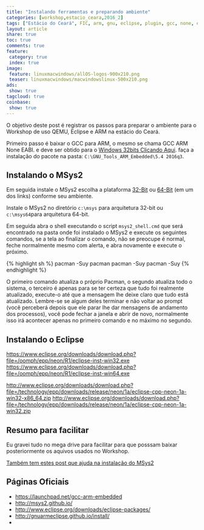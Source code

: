 ```yaml
---
title: "Instalando ferramentas e preparando ambiente"
categories: [workshop,estacio_ceara,2016_2]
tags: ["Estácio do Ceará", FIC, arm, gnu, eclipse, plugin, gcc, none, eabi]
layout: article
share: true
toc: true
comments: true
feature:
 category: true
 index: true
image:
 feature: linuxmacwindows/allOS-logos-900x210.png
 teaser: linuxmacwindows/macwindowslinux-500x210.png
ads: 
 show: true
tagcloud: true
coinbase:
 show: true
---
```


O objetivo deste post é registrar os passos para preparar o ambiente para o Workshop de uso QEMU, Eclipse e ARM na estácio do Ceará.

<!--more-->

Primeiro passo é baixar o GCC para ARM, o mesmo se chama GCC ARM None EABI. e deve ser obtido para o [Windows 32bits Clicando Aqui](https://launchpad.net/gcc-arm-embedded/5.0/5-2016-q3-update/+download/gcc-arm-none-eabi-5_4-2016q3-20160926-win32.exe). faça a instalação do pacote na pasta: `C:\GNU_Tools_ARM_Embedded\5.4 2016q3`.

## Instalando o MSys2

Em seguida instale o MSys2 escolha a plataforma [32-Bit](http://repo.msys2.org/distrib/i686/msys2-i686-20161025.exe) ou [64-Bit](http://repo.msys2.org/distrib/x86_64/msys2-x86_64-20161025.exe) (em um dos links) conforme seu ambiente.

Instale o MSys2 no diretório `c:\msys` para arquitetura 32-bit ou `c:\msys64`para arquitetura 64-bit.

Em seguida abra o shell executando o script `msys2_shell.cmd` que será encontrado na pasta onde foi instalado o MSys2 e execute os seguintes comandos, se a tela ao finalizar o comando, não se preocupe é normal, feche normalmente mesmo com alerta, e abra novamente e execute o próximo.

{% highlight sh %}
pacman -Suy pacman
pacman -Suy
pacman -Suy
{% endhighlight %}

O primeiro comando atualiza o próprio Pacman, o segundo atualiza todo o sistema, o terceiro é apenas para se ter certeza que tudo foi realmente atualizado, execute-o até que a mensagem lhe deixe claro que tudo está atualizado. Lembre-se se algum deles terminar e não voltar ao prompt (você perceberá depois que ele parar lhe dar mensagens de andamento dos processos), você pode fechar a janela e abrir de novo, normalmente isso irá acontecer apenas no primeiro comando e no máximo no segundo.

## Instalando o Eclipse

https://www.eclipse.org/downloads/download.php?file=/oomph/epp/neon/R1/eclipse-inst-win32.exe
https://www.eclipse.org/downloads/download.php?file=/oomph/epp/neon/R1/eclipse-inst-win64.exe

http://www.eclipse.org/downloads/download.php?file=/technology/epp/downloads/release/neon/1a/eclipse-cpp-neon-1a-win32-x86_64.zip
http://www.eclipse.org/downloads/download.php?file=/technology/epp/downloads/release/neon/1a/eclipse-cpp-neon-1a-win32.zip



## Resumo para facilitar

Eu gravei tudo no mega drive para facilitar para que posssam baixar posteriormente os aquivos usados no Workshop.

[Também tem estes post que ajuda na instalação do MSys2](http://carlosdelfino.eti.br/emulacaoevirtualizacao/qemu/compilando/Primeiros_Passos_com_o_QEMU-passo-1/)

## Páginas Oficiais

 * https://launchpad.net/gcc-arm-embedded
 * http://msys2.github.io/
 * http://www.eclipse.org/downloads/eclipse-packages/
 * http://gnuarmeclipse.github.io/install/
 * 
